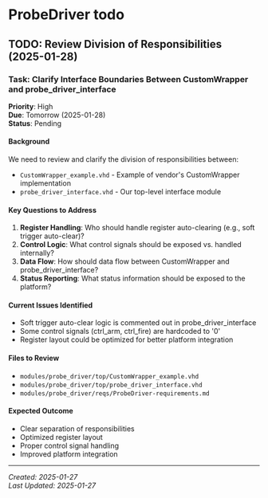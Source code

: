 # ProbeDriver todo

## TODO: Review Division of Responsibilities (2025-01-28)

### Task: Clarify Interface Boundaries Between CustomWrapper and probe_driver_interface

**Priority**: High  
**Due**: Tomorrow (2025-01-28)  
**Status**: Pending  

#### Background
We need to review and clarify the division of responsibilities between:
- `CustomWrapper_example.vhd` - Example of vendor's CustomWrapper implementation
- `probe_driver_interface.vhd` - Our top-level interface module

#### Key Questions to Address
1. **Register Handling**: Who should handle register auto-clearing (e.g., soft trigger auto-clear)?
2. **Control Logic**: What control signals should be exposed vs. handled internally?
3. **Data Flow**: How should data flow between CustomWrapper and probe_driver_interface?
4. **Status Reporting**: What status information should be exposed to the platform?

#### Current Issues Identified
- Soft trigger auto-clear logic is commented out in probe_driver_interface
- Some control signals (ctrl_arm, ctrl_fire) are hardcoded to '0'
- Register layout could be optimized for better platform integration

#### Files to Review
- `modules/probe_driver/top/CustomWrapper_example.vhd`
- `modules/probe_driver/top/probe_driver_interface.vhd`
- `modules/probe_driver/reqs/ProbeDriver-requirements.md`

#### Expected Outcome
- Clear separation of responsibilities
- Optimized register layout
- Proper control signal handling
- Improved platform integration

---
*Created: 2025-01-27*  
*Last Updated: 2025-01-27*
